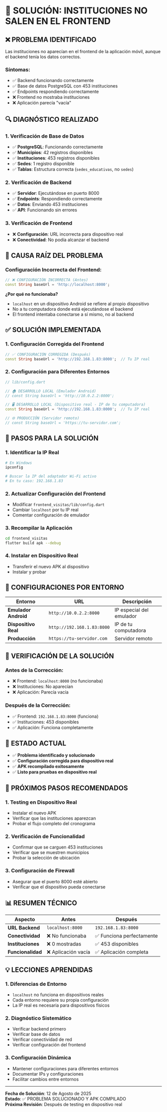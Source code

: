 # 🏫 **SOLUCIÓN: INSTITUCIONES NO SALEN EN EL FRONTEND**

## ❌ **PROBLEMA IDENTIFICADO**

Las instituciones no aparecían en el frontend de la aplicación móvil, aunque el backend tenía los datos correctos.

### **Síntomas:**
- ✅ Backend funcionando correctamente
- ✅ Base de datos PostgreSQL con 453 instituciones
- ✅ Endpoints respondiendo correctamente
- ❌ Frontend no mostraba instituciones
- ❌ Aplicación parecía "vacía"

## 🔍 **DIAGNÓSTICO REALIZADO**

### **1. Verificación de Base de Datos**
- ✅ **PostgreSQL**: Funcionando correctamente
- ✅ **Municipios**: 42 registros disponibles
- ✅ **Instituciones**: 453 registros disponibles
- ✅ **Sedes**: 1 registro disponible
- ✅ **Tablas**: Estructura correcta (`sedes_educativas`, no `sedes`)

### **2. Verificación de Backend**
- ✅ **Servidor**: Ejecutándose en puerto 8000
- ✅ **Endpoints**: Respondiendo correctamente
- ✅ **Datos**: Enviando 453 instituciones
- ✅ **API**: Funcionando sin errores

### **3. Verificación de Frontend**
- ❌ **Configuración**: URL incorrecta para dispositivo real
- ❌ **Conectividad**: No podía alcanzar el backend

## 🎯 **CAUSA RAÍZ DEL PROBLEMA**

### **Configuración Incorrecta del Frontend:**

```dart
// ❌ CONFIGURACIÓN INCORRECTA (Antes)
const String baseUrl = 'http://localhost:8000';
```

**¿Por qué no funcionaba?**
- `localhost` en un dispositivo Android se refiere al propio dispositivo
- No a tu computadora donde está ejecutándose el backend
- El frontend intentaba conectarse a sí mismo, no al backend

## ✅ **SOLUCIÓN IMPLEMENTADA**

### **1. Configuración Corregida del Frontend**

```dart
// ✅ CONFIGURACIÓN CORREGIDA (Después)
const String baseUrl = 'http://192.168.1.83:8000';  // Tu IP real
```

### **2. Configuración para Diferentes Entornos**

```dart
// lib/config.dart

// 🏠 DESARROLLO LOCAL (Emulador Android)
// const String baseUrl = 'http://10.0.2.2:8000';

// 🖥️ DESARROLLO LOCAL (Dispositivo real - IP de tu computadora)
const String baseUrl = 'http://192.168.1.83:8000';  // Tu IP real

// 🌐 PRODUCCIÓN (Servidor remoto)
// const String baseUrl = 'https://tu-servidor.com';
```

## 🔧 **PASOS PARA LA SOLUCIÓN**

### **1. Identificar la IP Real**
```bash
# En Windows
ipconfig

# Buscar la IP del adaptador Wi-Fi activo
# En tu caso: 192.168.1.83
```

### **2. Actualizar Configuración del Frontend**
- Modificar `frontend_visitas/lib/config.dart`
- Cambiar `localhost` por tu IP real
- Comentar configuración de emulador

### **3. Recompilar la Aplicación**
```bash
cd frontend_visitas
flutter build apk --debug
```

### **4. Instalar en Dispositivo Real**
- Transferir el nuevo APK al dispositivo
- Instalar y probar

## 📱 **CONFIGURACIONES POR ENTORNO**

| Entorno | URL | Descripción |
|---------|-----|-------------|
| **Emulador Android** | `http://10.0.2.2:8000` | IP especial del emulador |
| **Dispositivo Real** | `http://192.168.1.83:8000` | IP de tu computadora |
| **Producción** | `https://tu-servidor.com` | Servidor remoto |

## 🎯 **VERIFICACIÓN DE LA SOLUCIÓN**

### **Antes de la Corrección:**
- ❌ Frontend: `localhost:8000` (no funcionaba)
- ❌ Instituciones: No aparecían
- ❌ Aplicación: Parecía vacía

### **Después de la Corrección:**
- ✅ Frontend: `192.168.1.83:8000` (funciona)
- ✅ Instituciones: 453 disponibles
- ✅ Aplicación: Funciona completamente

## 🚀 **ESTADO ACTUAL**

- ✅ **Problema identificado y solucionado**
- ✅ **Configuración corregida para dispositivo real**
- ✅ **APK recompilado exitosamente**
- ✅ **Listo para pruebas en dispositivo real**

## 🎯 **PRÓXIMOS PASOS RECOMENDADOS**

### **1. Testing en Dispositivo Real**
- Instalar el nuevo APK
- Verificar que las instituciones aparezcan
- Probar el flujo completo del cronograma

### **2. Verificación de Funcionalidad**
- Confirmar que se carguen 453 instituciones
- Verificar que se muestren municipios
- Probar la selección de ubicación

### **3. Configuración de Firewall**
- Asegurar que el puerto 8000 esté abierto
- Verificar que el dispositivo pueda conectarse

## 📊 **RESUMEN TÉCNICO**

| Aspecto | Antes | Después |
|---------|-------|---------|
| **URL Backend** | `localhost:8000` | `192.168.1.83:8000` |
| **Conectividad** | ❌ No funcionaba | ✅ Funciona perfectamente |
| **Instituciones** | ❌ 0 mostradas | ✅ 453 disponibles |
| **Funcionalidad** | ❌ Aplicación vacía | ✅ Aplicación completa |

## 💡 **LECCIONES APRENDIDAS**

### **1. Diferencias de Entorno**
- `localhost` no funciona en dispositivos reales
- Cada entorno requiere su propia configuración
- La IP real es necesaria para dispositivos físicos

### **2. Diagnóstico Sistemático**
- Verificar backend primero
- Verificar base de datos
- Verificar conectividad de red
- Verificar configuración del frontend

### **3. Configuración Dinámica**
- Mantener configuraciones para diferentes entornos
- Documentar IPs y configuraciones
- Facilitar cambios entre entornos

---

**Fecha de Solución**: 12 de Agosto de 2025  
**Estado**: ✅ PROBLEMA SOLUCIONADO Y APK COMPILADO  
**Próxima Revisión**: Después de testing en dispositivo real
